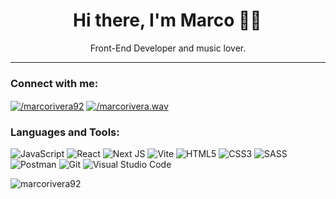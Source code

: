 <h1 align="center">Hi there, I'm Marco 👋🏼 </h1>
<p align="center"> Front-End Developer and music lover.</p>

---

<h3 align="left">Connect with me:</h3>
<p align="left">
<a href="https://linkedin.com/in/marcorivera92" target="_blank"><img align="center" src="https://img.shields.io/badge/linkedin-%230077B5.svg?style=for-the-badge&logo=linkedin&logoColor=white" alt="/marcorivera92"/></a>
<a href="https://instagram.com/marcorivera.wav" target="_blank"><img align="center" src="https://img.shields.io/badge/Instagram-%23E4405F.svg?style=for-the-badge&logo=Instagram&logoColor=white" alt="/marcorivera.wav"/></a>
</p>

<h3 align="left">Languages and Tools:</h3>

<span>![JavaScript](https://img.shields.io/badge/javascript-%23323330.svg?style=for-the-badge&logo=javascript&logoColor=%23F7DF1E)</span>
<span>![React](https://img.shields.io/badge/react-%2320232a.svg?style=for-the-badge&logo=react&logoColor=%2361DAFB)</span>
<span>![Next JS](https://img.shields.io/badge/Next-black?style=for-the-badge&logo=next.js&logoColor=white)</span>
<span>![Vite](https://img.shields.io/badge/vite-%23646CFF.svg?style=for-the-badge&logo=vite&logoColor=white)</span>
<span>![HTML5](https://img.shields.io/badge/html5-%23E34F26.svg?style=for-the-badge&logo=html5&logoColor=white)</span>
<span>![CSS3](https://img.shields.io/badge/css3-%231572B6.svg?style=for-the-badge&logo=css3&logoColor=white)</span>
<span>![SASS](https://img.shields.io/badge/SASS-hotpink.svg?style=for-the-badge&logo=SASS&logoColor=white)</span>
<span>![Postman](https://img.shields.io/badge/Postman-FF6C37?style=for-the-badge&logo=postman&logoColor=white)</span>
<span>![Git](https://img.shields.io/badge/git-%23F05033.svg?style=for-the-badge&logo=git&logoColor=white)</span>
<span>![Visual Studio Code](https://img.shields.io/badge/Visual%20Studio%20Code-0078d7.svg?style=for-the-badge&logo=visual-studio-code&logoColor=white)</span>

<p><img align="center" src="https://github-readme-stats.vercel.app/api/top-langs?username=marcorivera92&show_icons=true&theme=dark&locale=en&layout=compact" alt="marcorivera92" /></p>


